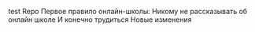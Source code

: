 test Repo
Первое правило онлайн-школы: Никому не рассказывать об онлайн школе
И конечно трудиться
Новые изменения